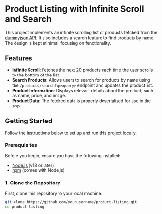# Product Listing with Infinite Scroll and Search

This project implements an infinite scrolling list of products fetched from the [dummyjson API](https://dummyjson.com/docs/products). It also includes a search feature to find products by name. The design is kept minimal, focusing on functionality.

## Features

- **Infinite Scroll**: Fetches the next 20 products each time the user scrolls to the bottom of the list.
- **Search Products**: Allows users to search for products by name using the `/products/search?q=<query>` endpoint and updates the product list.
- **Product Information**: Displays relevant details about the product, such as name, price, and image.
- **Product Data**: The fetched data is properly deserialized for use in the app.

## Getting Started

Follow the instructions below to set up and run this project locally.

### Prerequisites

Before you begin, ensure you have the following installed:

- [Node.js](https://nodejs.org/) (v18 or later)
- [npm](https://www.npmjs.com/) (comes with Node.js)

### 1. Clone the Repository

First, clone this repository to your local machine:

```bash
git clone https://github.com/yourusername/product-listing.git
cd product-listing
